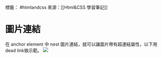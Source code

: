 標籤： #htmlandcss 
來源：[[Html&CSS 學習筆記]]

# 圖片連結
在 anchor element 中 nest 圖片連結，就可以讓圖片帶有超連結屬性，以下用dead link做示範。
<a href="#"><img src="網址"></a>